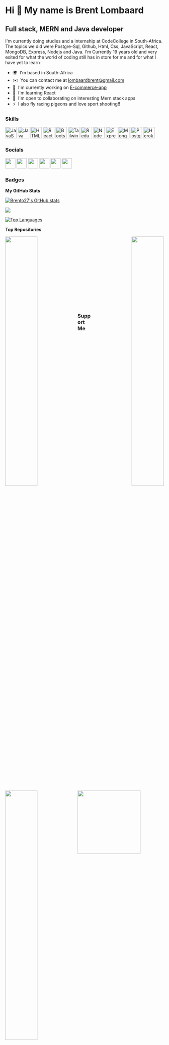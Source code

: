 Hi 👋 My name is Brent Lombaard
===============================

Full stack, MERN and Java developer
-----------------------------------

I'm currently doing studies and a internship at CodeCollege in South-Africa. The topics we did were Postgre-Sql, Github, Html, Css, JavaScript, React, MongoDB, Express, Nodejs and Java. I'm Currently 19 years old and very exited for what the world of coding still has in store for me and for what I have yet to learn

* 🌍  I'm based in South-Africa
* ✉️  You can contact me at [lombaardbrent@gmail.com](mailto:lombaardbrent@gmail.com)
* 🚀  I'm currently working on [E-commerce-app](http://pricecityapp.herokuapp.com/)
* 🧠  I'm learning React
* 🤝  I'm open to collaborating on interesting Mern stack apps
* ⚡  I also fly racing pigeons and love sport shooting!!

### Skills

<p align="left">
<a href="https://developer.mozilla.org/en-US/docs/Web/JavaScript" target="_blank" rel="noreferrer"><img src="https://raw.githubusercontent.com/danielcranney/readme-generator/main/public/icons/skills/javascript-colored.svg" width="36" height="36" alt="JavaScript" /></a>
<a href="https://www.oracle.com/java/" target="_blank" rel="noreferrer"><img src="https://raw.githubusercontent.com/danielcranney/readme-generator/main/public/icons/skills/java-colored.svg" width="36" height="36" alt="Java" /></a>
<a href="https://developer.mozilla.org/en-US/docs/Glossary/HTML5" target="_blank" rel="noreferrer"><img src="https://raw.githubusercontent.com/danielcranney/readme-generator/main/public/icons/skills/html5-colored.svg" width="36" height="36" alt="HTML5" /></a>
<a href="https://reactjs.org/" target="_blank" rel="noreferrer"><img src="https://raw.githubusercontent.com/danielcranney/readme-generator/main/public/icons/skills/react-colored.svg" width="36" height="36" alt="React" /></a>
<a href="https://getbootstrap.com/" target="_blank" rel="noreferrer"><img src="https://raw.githubusercontent.com/danielcranney/readme-generator/main/public/icons/skills/bootstrap-colored.svg" width="36" height="36" alt="Bootstrap" /></a>
<a href="https://tailwindcss.com/" target="_blank" rel="noreferrer"><img src="https://raw.githubusercontent.com/danielcranney/readme-generator/main/public/icons/skills/tailwindcss-colored.svg" width="36" height="36" alt="TailwindCSS" /></a>
<a href="https://redux.js.org/" target="_blank" rel="noreferrer"><img src="https://raw.githubusercontent.com/danielcranney/readme-generator/main/public/icons/skills/redux-colored.svg" width="36" height="36" alt="Redux" /></a>
<a href="https://nodejs.org/en/" target="_blank" rel="noreferrer"><img src="https://raw.githubusercontent.com/danielcranney/readme-generator/main/public/icons/skills/nodejs-colored.svg" width="36" height="36" alt="NodeJS" /></a>
<a href="https://expressjs.com/" target="_blank" rel="noreferrer"><img src="https://raw.githubusercontent.com/danielcranney/readme-generator/main/public/icons/skills/express-colored.svg" width="36" height="36" alt="Express" /></a>
<a href="https://www.mongodb.com/" target="_blank" rel="noreferrer"><img src="https://raw.githubusercontent.com/danielcranney/readme-generator/main/public/icons/skills/mongodb-colored.svg" width="36" height="36" alt="MongoDB" /></a>
<a href="https://www.postgresql.org/" target="_blank" rel="noreferrer"><img src="https://raw.githubusercontent.com/danielcranney/readme-generator/main/public/icons/skills/postgresql-colored.svg" width="36" height="36" alt="PostgreSQL" /></a>
<a href="https://www.heroku.com/" target="_blank" rel="noreferrer"><img src="https://raw.githubusercontent.com/danielcranney/readme-generator/main/public/icons/skills/heroku-colored.svg" width="36" height="36" alt="Heroku" /></a>
</p>


### Socials

<p align="left"> <a href="https://discord.com/users/Brent#8535" target="_blank" rel="noreferrer"><img src="https://raw.githubusercontent.com/danielcranney/readme-generator/main/public/icons/socials/discord.svg" width="32" height="32" /></a> <a href="https://www.facebook.com/brent.lombaard.7" target="_blank" rel="noreferrer"><img src="https://raw.githubusercontent.com/danielcranney/readme-generator/main/public/icons/socials/facebook.svg" width="32" height="32" /></a> <a href="https://www.github.com/Brento27" target="_blank" rel="noreferrer"><img src="https://raw.githubusercontent.com/danielcranney/readme-generator/main/public/icons/socials/github.svg" width="32" height="32" /></a> <a href="http://www.instagram.com/brent_lombaard_38" target="_blank" rel="noreferrer"><img src="https://raw.githubusercontent.com/danielcranney/readme-generator/main/public/icons/socials/instagram.svg" width="32" height="32" /></a> <a href="https://www.linkedin.com/in/brent-lombaard-a53b94230" target="_blank" rel="noreferrer"><img src="https://raw.githubusercontent.com/danielcranney/readme-generator/main/public/icons/socials/linkedin.svg" width="32" height="32" /></a> <a href="https://www.stackoverflow.com/users/19398282/brent-lombaard" target="_blank" rel="noreferrer"><img src="https://raw.githubusercontent.com/danielcranney/readme-generator/main/public/icons/socials/stackoverflow.svg" width="32" height="32" /></a></p>

### Badges

<b>My GitHub Stats</b>

<a href="http://www.github.com/Brento27"><img src="https://github-readme-stats.vercel.app/api?username=Brento27&show_icons=true&hide=stars,&title_color=0891b2&text_color=84cc16&icon_color=ec4899&bg_color=0f172a&hide_border=true&show_icons=true" alt="Brento27's GitHub stats" /></a>

<a href="http://www.github.com/Brento27"><img src="https://github-readme-streak-stats.herokuapp.com/?user=Brento27&stroke=84cc16&background=0f172a&ring=0891b2&fire=0891b2&currStreakNum=84cc16&currStreakLabel=0891b2&sideNums=84cc16&sideLabels=84cc16&dates=84cc16&hide_border=true" /></a>

<a href="https://github.com/Brento27" align="left"><img src="https://github-readme-stats.vercel.app/api/top-langs/?username=Brento27&langs_count=10&title_color=0891b2&text_color=84cc16&icon_color=ec4899&bg_color=0f172a&hide_border=true&locale=en&custom_title=Top%20%Languages" alt="Top Languages" /></a>

<b>Top Repositories</b>

<div width="100%" align="center"><a href="https://github.com/Brento27/Coding-Bootcamp" align="left"><img align="left" width="45%" src="https://github-readme-stats.vercel.app/api/pin/?username=Brento27&repo=Coding-Bootcamp&title_color=0891b2&text_color=84cc16&icon_color=ec4899&bg_color=0f172a&hide_border=true&locale=en" /></a><a href="https://github.com/Brento27/E-commerce" align="right"><img align="right" width="45%" src="https://github-readme-stats.vercel.app/api/pin/?username=Brento27&repo=E-commerce&title_color=0891b2&text_color=84cc16&icon_color=ec4899&bg_color=0f172a&hide_border=true&locale=en" /></a></div><br /><br /><br /><br /><br /><br /><br />

<br /><br /><br /><br /><br />

<div width="100%" align="center"><a href="https://github.com/Brento27/React_Front_To_Back" align="left"><img align="left" width="45%" src="https://github-readme-stats.vercel.app/api/pin/?username=Brento27&repo=React_Front_To_Back&title_color=0891b2&text_color=84cc16&icon_color=ec4899&bg_color=0f172a&hide_border=true&locale=en" /></a></div>

### Support Me

<a href="https://www.buymeacoffee.com/lombaardbrent"><img src="https://cdn.buymeacoffee.com/buttons/v2/default-yellow.png" width="200" /></a>
